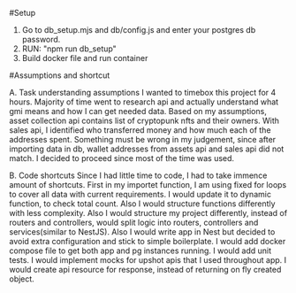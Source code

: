 #Setup

1. Go to db_setup.mjs and db/config.js and enter your postgres db password. 
2. RUN: "npm run db_setup"
3. Build docker file and run container


#Assumptions and shortcut

A. Task understanding assumptions
I wanted to timebox this project for 4 hours. Majority of time went to research api and actually understand what gmi means and how I can get needed data. Based on my assumptions, asset collection api contains list of cryptopunk nfts and their owners. With sales api, I identified who transferred money and how much each of the addresses spent. Something must be wrong in my judgement, since after importing data in db, wallet addresses from assets api and sales api did not match. I decided to proceed since most of the time was used.

B. Code shortcuts
Since I had little time to code, I had to take immence amount of shortcuts. 
First in my importet function, I am using fixed for loops to cover all data with current requirements. I would update it to dynamic function, to check total count. Also I would structure functions differently with less complexity.
Also I would structure my project differently, instead of routers and controllers, would split logic into routers, controllers and services(similar to NestJS).
Also I would write app in Nest but decided to avoid extra configuration and stick to simple boilerplate.
I would add docker compose file to get both app and pg instances running.
I would add unit tests. I would implement mocks for upshot apis that I used throughout app.
I would create api resource for response, instead of returning on fly created object.